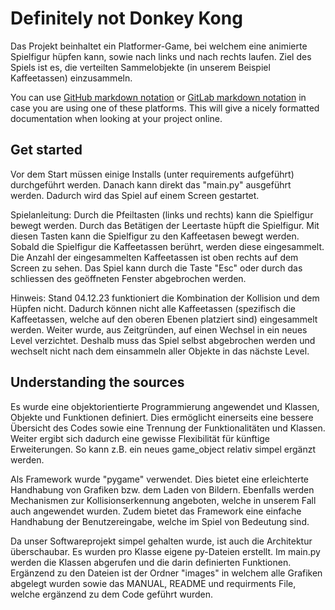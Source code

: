 # Definitely not Donkey Kong

Das Projekt beinhaltet ein Platformer-Game, bei welchem eine animierte Spielfigur hüpfen kann, sowie nach links und nach rechts laufen.
Ziel des Spiels ist es, die verteilten Sammelobjekte (in unserem Beispiel Kaffeetassen) einzusammeln.


You can use [GitHub markdown
notation](https://docs.github.com/en/github/writing-on-github/getting-started-with-writing-and-formatting-on-github/basic-writing-and-formatting-syntax)
or [GitLab markdown notation](https://docs.gitlab.com/ee/user/markdown.html) in
case you are using one of these platforms. This will give a nicely formatted
documentation when looking at your project online.

## Get started

Vor dem Start müssen einige Installs (unter requirements aufgeführt) durchgeführt werden.
Danach kann direkt das "main.py" ausgeführt werden.
Dadurch wird das Spiel auf einem Screen gestartet. 

Spielanleitung: Durch die Pfeiltasten (links und rechts) kann die Spielfigur bewegt werden.
Durch das Betätigen der Leertaste hüpft die Spielfigur. 
Mit diesen Tasten kann die Spielfigur zu den Kaffeetasen bewegt werden. Sobald die Spielfigur die Kaffeetassen berührt, werden diese eingesammelt.
Die Anzahl der eingesammelten Kaffeetassen ist oben rechts auf dem Screen zu sehen.
Das Spiel kann durch die Taste "Esc" oder durch das schliessen des geöffneten Fenster abgebrochen werden.

Hinweis: Stand 04.12.23 funktioniert die Kombination der Kollision und dem Hüpfen nicht. Dadurch können nicht alle Kaffeetassen (spezifisch die Kaffeetassen, welche auf den oberen Ebenen platziert sind) eingesammelt werden. 
Weiter wurde, aus Zeitgründen, auf einen Wechsel in ein neues Level verzichtet. Deshalb muss das Spiel selbst abgebrochen werden und wechselt nicht nach dem einsammeln aller Objekte in das nächste Level.

## Understanding the sources

Es wurde eine objektorientierte Programmierung angewendet und Klassen, Objekte und Funktionen definiert. Dies ermöglicht einerseits eine bessere Übersicht des Codes sowie eine Trennung der Funktionalitäten und Klassen. Weiter ergibt sich dadurch eine gewisse Flexibilität für künftige Erweiterungen. So kann z.B. ein neues game_object relativ simpel ergänzt werden.

Als Framework wurde "pygame" verwendet. Dies bietet eine erleichterte Handhabung von Grafiken bzw. dem Laden von Bildern. Ebenfalls werden Mechanismen zur Kollisionserkennung angeboten, welche in unserem Fall auch angewendet wurden. Zudem bietet das Framework eine einfache Handhabung der Benutzereingabe, welche im Spiel von Bedeutung sind.

Da unser Softwareprojekt simpel gehalten wurde, ist auch die Architektur überschaubar. Es wurden pro Klasse eigene py-Dateien erstellt. Im main.py werden die Klassen abgerufen und die darin definierten Funktionen. Ergänzend zu den Dateien ist der Ordner "images" in welchem alle Grafiken abgelegt wurden sowie das MANUAL, README und requirments File, welche ergänzend zu dem Code geführt wurden.
